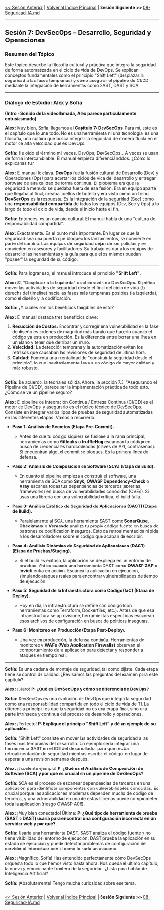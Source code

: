 [<< Sesión Anterior](./06-API-OWASP.md) | [Volver al Índice Principal](../README.md) | **Sesión Siguiente >>** [08-Seguridad-IA.md](./08-Seguridad-IA.md)

---

## Sesión 7: DevSecOps – Desarrollo, Seguridad y Operaciones

### Resumen del Tópico

Este tópico describe la filosofía cultural y práctica que integra la seguridad de forma automatizada en el ciclo de vida de DevOps. Se explican conceptos fundamentales como el principio "Shift Left" (desplazar la seguridad a las fases tempranas) y cómo asegurar el pipeline de CI/CD mediante la integración de herramientas como SAST, DAST y SCA.

---

### Diálogo de Estudio: Alex y Sofía

**(Intro - Sonido de la videollamada, Alex parece particularmente entusiasmado)**

**Alex:** Muy bien, Sofía, llegamos al **Capítulo 7: DevSecOps**. Para mí, este es el capítulo que lo une todo. No es una herramienta ni una tecnología, es una filosofía, una cultura que busca integrar la seguridad de manera fluida en el motor de alta velocidad que es DevOps.

**Sofía:** He oído el término mil veces. DevOps, DevSecOps... A veces se usan de forma intercambiable. El manual empieza diferenciándolos. ¿Cómo lo explicarías tú?

**Alex:** El manual lo clava. **DevOps** fue la fusión cultural de Desarrollo (Dev) y Operaciones (Ops) para acortar los ciclos de vida del desarrollo y entregar software de alta calidad de forma continua. El problema era que la seguridad a menudo se quedaba fuera de esa fusión. Era un equipo aparte que llegaba al final, creaba cuellos de botella y era visto como un freno.
**DevSecOps** es la respuesta. Es la integración de la seguridad (Sec) como una **responsabilidad compartida** de todos los equipos (Dev, Sec y Ops) a lo largo de *todo* el ciclo de vida, desde el inicio hasta el fin.

**Sofía:** Entonces, es un cambio cultural. El manual habla de una "cultura de responsabilidad compartida".

**Alex:** Exactamente. Es el punto más importante. En lugar de que la seguridad sea una puerta que bloquea los lanzamientos, se convierte en parte del camino. Los equipos de seguridad dejan de ser policías y se convierten en asesores y facilitadores. Su trabajo es dar a los equipos de desarrollo las herramientas y la guía para que ellos mismos puedan "poseer" la seguridad de su código.

---
**Sofía:** Para lograr eso, el manual introduce el principio **"Shift Left"**.

**Alex:** Sí, "Desplazar a la Izquierda" es el corazón de DevSecOps. Significa mover las actividades de seguridad desde el final del ciclo de vida (la derecha del timeline) hacia las fases más tempranas posibles (la izquierda), como el diseño y la codificación.

**Sofía:** ¿Y cuáles son los beneficios tangibles de esto?

**Alex:** El manual destaca tres beneficios clave:
1.  **Reducción de Costos:** Encontrar y corregir una vulnerabilidad en la fase de diseño es órdenes de magnitud más barato que hacerlo cuando el código ya está en producción. Es la diferencia entre borrar una línea en un plano y tener que derribar un muro.
2.  **Velocidad:** La detección temprana y la automatización evitan los retrasos que causaban las revisiones de seguridad de última hora.
3.  **Calidad:** Fomenta una mentalidad de "construir la seguridad desde el principio", lo que inevitablemente lleva a un código de mayor calidad y más robusto.

---
**Sofía:** De acuerdo, la teoría es sólida. Ahora, la sección 7.3, "Asegurando el Pipeline de CI/CD", parece ser la implementación práctica de todo esto. ¿Cómo se ve un pipeline seguro?

**Alex:** El pipeline de Integración Continua / Entrega Continua (CI/CD) es el motor de DevOps, y asegurarlo es el núcleo técnico de DevSecOps. Consiste en integrar varios tipos de pruebas de seguridad automatizadas en las diferentes etapas. Vamos a recorrerlo:

* **Paso 1: Análisis de Secretos (Etapa Pre-Commit).**
    * Antes de que tu código siquiera se fusione a la rama principal, herramientas como **Gitleaks** o **truffleHog** escanean tu código en busca de credenciales hardcodeadas (claves de API, contraseñas). Si encuentran algo, el commit se bloquea. Es la primera línea de defensa.

* **Paso 2: Análisis de Composición de Software (SCA) (Etapa de Build).**
    * En cuanto el pipeline empieza a construir el software, una herramienta de SCA como **Snyk**, **OWASP Dependency-Check** o **Xray** escanea todas tus dependencias de terceros (librerías, frameworks) en busca de vulnerabilidades conocidas (CVEs). Si usas una librería con una vulnerabilidad crítica, el build falla.

* **Paso 3: Análisis Estático de Seguridad de Aplicaciones (SAST) (Etapa de Build).**
    * Paralelamente al SCA, una herramienta SAST como **SonarQube**, **Checkmarx** o **Veracode** analiza tu propio código fuente en busca de patrones de codificación inseguros. Esto da retroalimentación rápida a los desarrolladores sobre el código que acaban de escribir.

* **Paso 4: Análisis Dinámico de Seguridad de Aplicaciones (DAST) (Etapa de Pruebas/Staging).**
    * Si el build es exitoso, la aplicación se despliega en un entorno de pruebas. Ahí es cuando una herramienta DAST como **OWASP ZAP** o **Invicti** entra en acción. Escanea la aplicación en ejecución, simulando ataques reales para encontrar vulnerabilidades de tiempo de ejecución.

* **Paso 5: Seguridad de la Infraestructura como Código (IaC) (Etapa de Deploy).**
    * Hoy en día, la infraestructura se define con código (con herramientas como Terraform, Dockerfiles, etc.). Antes de que esa infraestructura se aprovisione, herramientas específicas escanean esos archivos de configuración en busca de políticas inseguras.

* **Paso 6: Monitoreo en Producción (Etapa Post-Deploy).**
    * Una vez en producción, la defensa continúa. Herramientas de monitoreo y **WAFs (Web Application Firewalls)** observan el comportamiento de la aplicación para detectar y responder a ataques en tiempo real.

---
**Sofía:** Es una cadena de montaje de seguridad, tal como dijiste. Cada etapa tiene su control de calidad. ¿Revisamos las preguntas del examen para este capítulo?

**Alex:** ¡Claro! **P: ¿Qué es DevSecOps y cómo se diferencia de DevOps?**

**Sofía:** DevSecOps es una evolución de DevOps que integra la seguridad como una responsabilidad compartida en todo el ciclo de vida de TI. La diferencia principal es que la seguridad no es una etapa final, sino una parte intrínseca y continua del proceso de desarrollo y operaciones.

**Alex:** ¡Perfecto! **P: Explique el principio "Shift Left" y dé un ejemplo de su aplicación.**

**Sofía:** "Shift Left" consiste en mover las actividades de seguridad a las fases más tempranas del desarrollo. Un ejemplo sería integrar una herramienta SAST en el IDE del desarrollador para que reciba retroalimentación de seguridad mientras escribe el código, en lugar de esperar a una revisión semanas después.

**Alex:** ¡Excelente ejemplo! **P: ¿Qué es el Análisis de Composición de Software (SCA) y por qué es crucial en un pipeline de DevSecOps?**

**Sofía:** SCA es el proceso de escanear dependencias de terceros en una aplicación para identificar componentes con vulnerabilidades conocidas. Es crucial porque las aplicaciones modernas dependen mucho de código de terceros, y una vulnerabilidad en una de estas librerías puede comprometer toda la aplicación (riesgo OWASP A06).

**Alex:** ¡Muy bien conectado! Última: **P: ¿Qué tipo de herramienta de prueba (SAST o DAST) usaría para encontrar una configuración incorrecta en un servidor web y por qué?**

**Sofía:** Usaría una herramienta DAST. SAST analiza el código fuente y no tiene visibilidad del entorno de ejecución. DAST prueba la aplicación en su estado de ejecución y puede detectar problemas de configuración del servidor al interactuar con él como lo haría un atacante.

**Alex:** ¡Magnífico, Sofía! Has entendido perfectamente cómo DevSecOps orquesta todo lo que hemos visto hasta ahora. Nos queda el último capítulo, la nueva y emocionante frontera de la seguridad. ¿Lista para hablar de Inteligencia Artificial?

**Sofía:** ¡Absolutamente! Tengo mucha curiosidad sobre ese tema.

---
[<< Sesión Anterior](./06-API-OWASP.md) | [Volver al Índice Principal](../README.md) | **Sesión Siguiente >>** [08-Seguridad-IA.md](./08-Seguridad-IA.md)